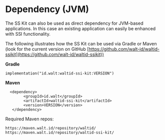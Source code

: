# Dependency (JVM)

The SS Kit can also be used as direct dependency for JVM-based applications. In this case an existing application can easily be enhanced with SSI functionality.

The following illustrates how the SS Kit can be used via Gradle or Maven (look for the current version on GitHub [https://github.com/walt-id/waltid-ssikit](https://github.com/walt-id/waltid-ssikit))

**Gradle**

```
implementation("id.walt:waltid-ssi-kit:VERSION")
```

**Maven**

```
  <dependency>
        <groupId>id.walt</groupId>
        <artifactId>waltid-ssi-kit</artifactId>
        <version>VERSION</version>
   </dependency>
```

Required Maven repos:

```
https://maven.walt.id/repository/waltid/
https://maven.walt.id/repository/waltid-ssi-kit/
```
